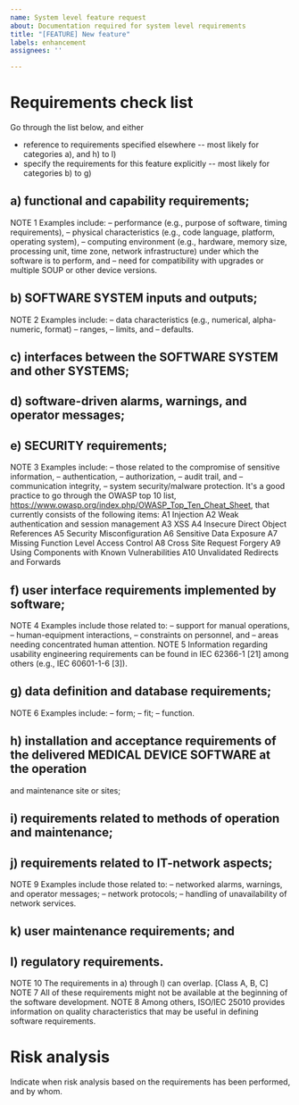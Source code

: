 ```yaml
---
name: System level feature request
about: Documentation required for system level requirements
title: "[FEATURE] New feature"
labels: enhancement
assignees: ''

---
```


# Requirements check list
Go through the list below, and either
- reference to requirements specified elsewhere -- most likely for categories a), and h) to l)
- specify the requirements for this feature explicitly -- most likely for categories b) to g)

## a) functional and capability requirements;
NOTE 1 Examples include:
– performance (e.g., purpose of software, timing requirements),
– physical characteristics (e.g., code language, platform, operating system),
– computing environment (e.g., hardware, memory size, processing unit, time zone, network infrastructure) under
which the software is to perform, and
– need for compatibility with upgrades or multiple SOUP or other device versions.
## b) SOFTWARE SYSTEM inputs and outputs;
NOTE 2 Examples include:
– data characteristics (e.g., numerical, alpha-numeric, format)
– ranges,
– limits, and
– defaults.
## c) interfaces between the SOFTWARE SYSTEM and other SYSTEMS;
## d) software-driven alarms, warnings, and operator messages;
## e) SECURITY requirements;
NOTE 3 Examples include:
– those related to the compromise of sensitive information,
– authentication,
– authorization,
– audit trail, and
– communication integrity,
– system security/malware protection.
It's a good practice to go through the OWASP top 10 list, https://www.owasp.org/index.php/OWASP_Top_Ten_Cheat_Sheet, that currently consists of the following items:
A1 Injection
A2 Weak authentication and session management
A3 XSS
A4 Insecure Direct Object References
A5 Security Misconfiguration
A6 Sensitive Data Exposure
A7 Missing Function Level Access Control
A8 Cross Site Request Forgery
A9 Using Components with Known Vulnerabilities
A10 Unvalidated Redirects and Forwards

## f) user interface requirements implemented by software;
NOTE 4 Examples include those related to:
– support for manual operations,
– human-equipment interactions,
– constraints on personnel, and
– areas needing concentrated human attention.
NOTE 5 Information regarding usability engineering requirements can be found in IEC 62366-1 [21] among others
(e.g., IEC 60601-1-6 [3]).
## g) data definition and database requirements;
NOTE 6 Examples include:
– form;
– fit;
– function.
## h) installation and acceptance requirements of the delivered MEDICAL DEVICE SOFTWARE at the operation
and maintenance site or sites;
## i) requirements related to methods of operation and maintenance;
## j) requirements related to IT-network aspects;
NOTE 9 Examples include those related to:
– networked alarms, warnings, and operator messages;
– network protocols;
– handling of unavailability of network services.
## k) user maintenance requirements; and
## l) regulatory requirements.
NOTE 10 The requirements in a) through l) can overlap.
[Class A, B, C]
NOTE 7 All of these requirements might not be available at the beginning of the software development.
NOTE 8 Among others, ISO/IEC 25010 provides information on quality characteristics that may be useful in
defining software requirements.

# Risk analysis
Indicate when risk analysis based on the requirements has been performed, and by whom.
